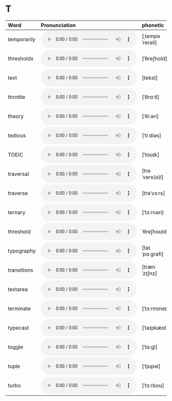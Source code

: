 
# T

| Word  | Pronunciation | phonetic |
| :-- | :-- | :-- |
| temporarily | <audio src="/awesome-pronunciation/public/audio/temporarily.mp3" controls="controls" controlslist="nodownload"></audio> | [ˌtempəˈrerəli] |
| thresholds | <audio src="/awesome-pronunciation/public/audio/thresholds.mp3" controls="controls" controlslist="nodownload"></audio> | [ˈθreʃhold] |
| text | <audio src="/awesome-pronunciation/public/audio/text.mp3" controls="controls" controlslist="nodownload"></audio> | [tekst] |
| throttle | <audio src="/awesome-pronunciation/public/audio/throttle.mp3" controls="controls" controlslist="nodownload"></audio> | [ˈθrɑːtl] |
| theory | <audio src="/awesome-pronunciation/public/audio/theory.mp3" controls="controls" controlslist="nodownload"></audio> | [ˈθiːəri] |
| tedious | <audio src="/awesome-pronunciation/public/audio/tedious.mp3" controls="controls" controlslist="nodownload"></audio> | [ˈtiːdiəs] |
| TOEIC | <audio src="/awesome-pronunciation/public/audio/TOEIC.mp3" controls="controls" controlslist="nodownload"></audio> | [ˈtoʊɪk] |
| traversal | <audio src="/awesome-pronunciation/public/audio/traversal.mp3" controls="controls" controlslist="nodownload"></audio> | [trəˈvərs(ə)l] |
| traverse | <audio src="/awesome-pronunciation/public/audio/traverse.mp3" controls="controls" controlslist="nodownload"></audio> | [trəˈvɜːrs] |
| ternary | <audio src="/awesome-pronunciation/public/audio/ternary.mp3" controls="controls" controlslist="nodownload"></audio> | [ˈtɜːrnəri] |
| threshold | <audio src="/awesome-pronunciation/public/audio/threshold.mp3" controls="controls" controlslist="nodownload"></audio> | ˈθreʃhoʊld |
| typography | <audio src="/awesome-pronunciation/public/audio/typography.mp3" controls="controls" controlslist="nodownload"></audio> | [taɪˈpɑːɡrəfi] |
| transitions | <audio src="/awesome-pronunciation/public/audio/transitions.mp3" controls="controls" controlslist="nodownload"></audio> | [trænˈzɪʃnz] |
| textarea | <audio src="/awesome-pronunciation/public/audio/textarea.mp3" controls="controls" controlslist="nodownload"></audio> |  |
| terminate | <audio src="/awesome-pronunciation/public/audio/terminate.mp3" controls="controls" controlslist="nodownload"></audio> | [ˈtɜːrmɪneɪt] |
| typecast | <audio src="/awesome-pronunciation/public/audio/typecast.mp3" controls="controls" controlslist="nodownload"></audio> | [ˈtaɪpkæst] |
| toggle | <audio src="/awesome-pronunciation/public/audio/toggle.mp3" controls="controls" controlslist="nodownload"></audio> | [ˈtɑːɡl] |
| tuple | <audio src="/awesome-pronunciation/public/audio/tuple.mp3" controls="controls" controlslist="nodownload"></audio> | [ˈtjʊpəl] |
| turbo | <audio src="/awesome-pronunciation/public/audio/turbo.mp3" controls="controls" controlslist="nodownload"></audio> | [ˈtɜːrboʊ] |
